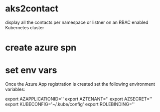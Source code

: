 # aks2contact
display all the contacts per namespace or listner on an RBAC enabled Kubernetes cluster


# create azure spn


# set env vars

Once the Azure App registration is created set the following environment variables:

export AZAPPLICATIONID='<spn-id>'
export AZTENANT='<azure-tenant-id>'
export AZSECRET='<spn-secret>'
export KUBECONFIG='~/.kube/config'
export ROLEBINDING='<name-of-rolebinding>'
